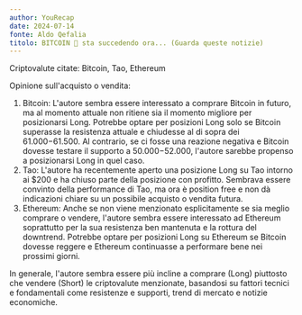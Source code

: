 ```yaml
---
author: YouRecap
date: 2024-07-14
fonte: Aldo Qefalia
titolo: BITCOIN 🚨 sta succedendo ora... (Guarda queste notizie)
---
```


Criptovalute citate: Bitcoin, Tao, Ethereum

Opinione sull'acquisto o vendita:
1. Bitcoin: L'autore sembra essere interessato a comprare Bitcoin in futuro, ma al momento attuale non ritiene sia il momento migliore per posizionarsi Long. Potrebbe optare per posizioni Long solo se Bitcoin superasse la resistenza attuale e chiudesse al di sopra dei $61.000-$61.500. Al contrario, se ci fosse una reazione negativa e Bitcoin dovesse testare il supporto a $50.000-$52.000, l'autore sarebbe propenso a posizionarsi Long in quel caso.
2. Tao: L'autore ha recentemente aperto una posizione Long su Tao intorno ai $200 e ha chiuso parte della posizione con profitto. Sembrava essere convinto della performance di Tao, ma ora è position free e non dà indicazioni chiare su un possibile acquisto o vendita futura.
3. Ethereum: Anche se non viene menzionato esplicitamente se sia meglio comprare o vendere, l'autore sembra essere interessato ad Ethereum soprattutto per la sua resistenza ben mantenuta e la rottura del downtrend. Potrebbe optare per posizioni Long su Ethereum se Bitcoin dovesse reggere e Ethereum continuasse a performare bene nei prossimi giorni.

In generale, l'autore sembra essere più incline a comprare (Long) piuttosto che vendere (Short) le criptovalute menzionate, basandosi su fattori tecnici e fondamentali come resistenze e supporti, trend di mercato e notizie economiche.
